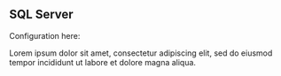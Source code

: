 
## SQL Server

Configuration here:

Lorem ipsum dolor sit amet, consectetur adipiscing elit, sed do eiusmod tempor incididunt ut labore et dolore magna aliqua.
